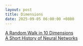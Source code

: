 ```yaml
---
layout: post
title: Dimensions
date: 2025-09-05 06:00:00 +0800
---
```

[A Random Walk in 10 Dimensions](https://galileo-unbound.blog/2021/06/28/a-random-walk-in-10-dimensions/)  
[A Short History of Neural Networks](https://galileo-unbound.blog/2025/02/05/a-short-history-of-neural-networks/)  

